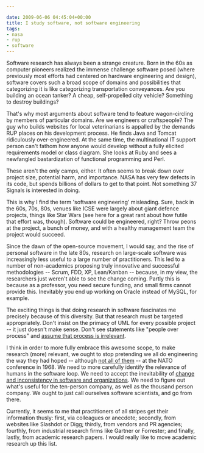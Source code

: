 ```yaml
---

date: 2009-06-06 04:45:04+00:00
title: I study software, not software engineering
tags:
- nasa
- rup
- software
---
```


Software research has always been a strange creature. Born in the 60s as computer pioneers realized the immense challenge software posed (where previously most efforts had centered on hardware engineering and design), software covers such a broad scope of domains and possibilities that categorizing it is like categorizing transportation conveyances. Are you building an ocean tanker? A cheap, self-propelled city vehicle? Something to destroy buildings?

That's why most arguments about software tend to feature wagon-circling by members of particular domains. Are we engineers or craftspeople? The guy who builds websites for local veterinarians is appalled by the demands RUP places on his development process. He finds Java and Tomcat ridiculously over-engineered. At the same time, the multinational IT support person can't fathom how anyone would develop without a fully elicited requirements model or class diagram. She looks at Ruby and sees a newfangled bastardization of functional programming and Perl.

These aren't the only camps, either. It often seems to break down over project size, potential harm, and importance. NASA has very few defects in its code, but spends billions of dollars to get to that point. Not something 37 Signals is interested in doing.

This is why I find the term 'software engineering' misleading. Sure, back in the 60s, 70s, 80s, venues like ICSE were largely about giant defence projects, things like Star Wars (see here for a great rant about how futile that effort was, though). Software could be engineered, right? Throw peons at the project, a bunch of money, and with a healthy management team the project would succeed.

Since the dawn of the open-source movement, I would say, and the rise of personal software in the late 80s, research on large-scale software was increasingly less useful to a large number of practitioners. This led to a number of non-academics proposing truly innovative and successful methodologies -- Scrum, FDD, XP, Lean/Kanban -- because, in my view, the researchers just weren't able to see the change coming. Partly this is because as a professor, you need secure funding, and small firms cannot provide this. Inevitably you end up working on Oracle instead of MySQL, for example.

The exciting things is that doing research in software fascinates me precisely because of this diversity. But that research must be targeted appropriately. Don't insist on the primacy of UML for every possible project -- it just doesn't make sense. Don't see statements like "people over process" and [assume that process is irrelevant](http://martinfowler.com/bliki/ComparativeValues.html).

I think in order to more fully embrace this awesome scope, to make research (more) relevant, we ought to stop pretending we all do engineering the way they had hoped -- although [not all of them](http://catenary.wordpress.com/2008/05/14/masterpiece-engineering/) -- at the NATO conference in 1968. We need to more carefully identify the relevance of humans in the software loop. We need to accept the inevitability of [change and inconsistency in software and organizations](http://www.slideshare.net/nashjain/agile-is-the-new-waterfall?src=embed). We need to figure out what's useful for the ten-person company, as well as the thousand person company. We ought to just call ourselves software scientists, and go from there.

Currently, it seems to me that practitioners of all stripes get their information thusly: first, via colleagues or anecdote; secondly, from websites like Slashdot or Digg; thirdly, from vendors and PR agencies; fourthly, from industrial research firms like Gartner or Forrester; and finally, lastly, from academic research papers. I would really like to move academic research up this list.
